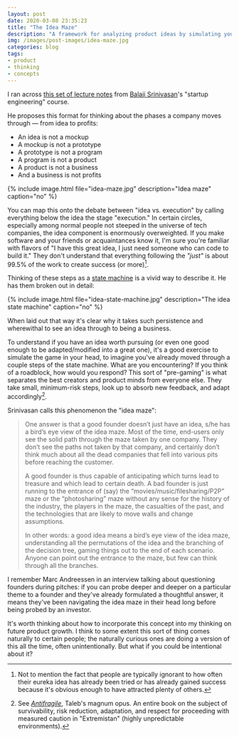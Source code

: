 ```yaml
---
layout: post
date: 2020-03-08 23:35:23
title: "The Idea Maze"
description: "A framework for analyzing product ideas by simulating your path through the maze."
img: /images/post-images/idea-maze.jpg
categories: blog
tags:
- product
- thinking
- concepts
---
```


I ran across [this set of lecture notes](https://spark-public.s3.amazonaws.com/startup/lecture_slides/lecture5-market-wireframing-design.pdf "Market Wireframing Design") from [Balaji Srinivasan](https://twitter.com/balajis "Balaji Srinivasan")'s "startup engineering" course.

He proposes this format for thinking about the phases a company moves through — from idea to profits:

* An idea is not a mockup
* A mockup is not a prototype
* A prototype is not a program
* A program is not a product
* A product is not a business
* And a business is not profits

{% include image.html file="idea-maze.jpg" description="Idea maze" caption="no" %}

You can map this onto the debate between "idea vs. execution" by calling everything below the idea the stage "execution." In certain circles, especially among normal people not steeped in the universe of tech companies, the idea component is enormously overweighted. If you make software and your friends or acquaintances know it, I'm sure you're familiar with flavors of "I have this great idea, I just need someone who can code to build it." They don't understand that everything following the _"just"_ is about 99.5% of the work to create success (or more)[^badideas].

Thinking of these steps as a [state machine](https://en.wikipedia.org/wiki/Finite-state_machine "State machine") is a vivid way to describe it. He has them broken out in detail:

{% include image.html file="idea-state-machine.jpg" description="The idea state machine" caption="no" %}

When laid out that way it's clear why it takes such persistence and wherewithal to see an idea through to being a business.

To understand if you have an idea worth pursuing (or even one good enough to be adapted/modified into a great one), it's a good exercise to simulate the game in your head, to imagine you've already moved through a couple steps of the state machine. What are you encountering? If you think of a roadblock, how would you respond? This sort of "pre-gaming" is what separates the best creators and product minds from everyone else. They take small, minimum-risk steps, look up to absorb new feedback, and adapt accordingly[^antifragile].

Srinivasan calls this phenomenon the "idea maze":

> One answer is that a good founder doesn’t just have an idea, s/he has a bird’s eye view of the idea maze. Most of the time, end-users only see the solid path through the maze taken by one company. They don’t see the paths not taken by that company, and certainly don’t think much about all the dead companies that fell into various pits before reaching the customer.
>
> A good founder is thus capable of anticipating which turns lead to treasure and which lead to certain death. A bad founder is just running to the entrance of (say) the “movies/music/filesharing/P2P” maze or the “photosharing” maze without any sense for the history of the industry, the players in the maze, the casualties of the past, and the technologies that are likely to move walls and change assumptions.
>
> In other words: a good idea means a bird’s eye view of the idea maze, understanding all the permutations of the idea and the branching of the decision tree, gaming things out to the end of each scenario. Anyone can point out the entrance to the maze, but few can think through all the branches.

I remember Marc Andreessen in an interview talking about questioning founders during pitches: if you can probe deeper and deeper on a particular theme to a founder and they've already formulated a thoughtful answer, it means they've been navigating the idea maze in their head long before being probed by an investor.

It's worth thinking about how to incorporate this concept into my thinking on future product growth. I think to some extent this sort of thing comes naturally to certain people; the naturally curious ones are doing a version of this all the time, often unintentionally. But what if you could be intentional about it?

[^badideas]: Not to mention the fact that people are typically ignorant to how often their eureka idea has already been tried or has already gained success because it's obvious enough to have attracted plenty of others.
[^antifragile]: See _[Antifragile](/books/taleb-antifragile/ "Antifragile")_, Taleb's magnum opus. An entire book on the subject of survivability, risk reduction, adaptation, and respect for proceeding with measured caution in "Extremistan" (highly unpredictable environments).
